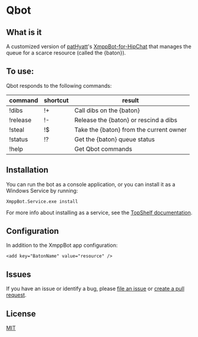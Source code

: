 # Qbot

## What is it

A customized version of [patHyatt](https://github.com/patHyatt/)'s [XmppBot-for-HipChat](https://github.com/patHyatt/XmppBot-for-HipChat) that manages the queue for a scarce resource (called the {baton}).

## To use:

Qbot responds to the following commands:

|command  |shortcut|result|
|---------|--------|------|
|!dibs    | !+     | Call dibs on the {baton}|
|!release | !-     | Release the {baton} or rescind a dibs |
|!steal   | !$     | Take the {baton} from the current owner |
|!status  | !?     | Get the {baton} queue status |
|!help    |        | Get Qbot commands |

## Installation

You can run the bot as a console application, or you can install it as a Windows Service by running: 

	XmppBot.Service.exe install

For more info about installing as a service, see the [TopShelf documentation](http://docs.topshelf-project.com/en/latest/overview/commandline.html).

## Configuration

In addition to the XmppBot app configuration:

    <add key="BatonName" value="resource" />

## Issues 
If you have an issue or identify a bug, please [file an issue](https://github.com/macterra/Qbot/issues/new) or [create a pull request](https://github.com/macterra/Qbot/compare).

## License
[MIT](https://github.com/macterra/Qbot/blob/master/LICENSE.md)

